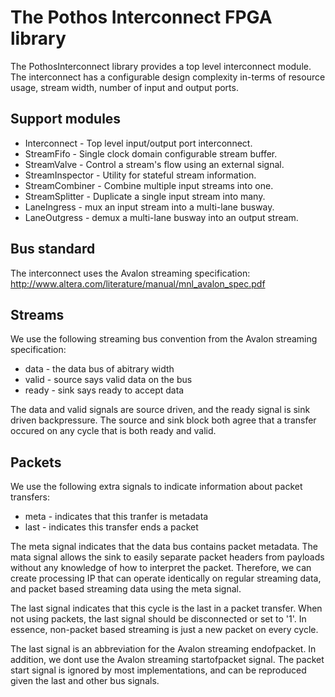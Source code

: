 # The Pothos Interconnect FPGA library

The PothosInterconnect library provides a top level interconnect module.
The interconnect has a configurable design complexity in-terms of
resource usage, stream width, number of input and output ports.

## Support modules

* Interconnect - Top level input/output port interconnect.
* StreamFifo - Single clock domain configurable stream buffer.
* StreamValve - Control a stream's flow using an external signal.
* StreamInspector - Utility for stateful stream information.
* StreamCombiner - Combine multiple input streams into one.
* StreamSplitter - Duplicate a single input stream into many.
* LaneIngress - mux an input stream into a multi-lane busway.
* LaneOutgress - demux a multi-lane busway into an output stream.

## Bus standard

The interconnect uses the Avalon streaming specification:
http://www.altera.com/literature/manual/mnl_avalon_spec.pdf

## Streams

We use the following streaming bus convention from the Avalon streaming specification:

* data - the data bus of abitrary width
* valid - source says valid data on the bus
* ready - sink says ready to accept data

The data and valid signals are source driven, and the ready signal is sink driven backpressure.
The source and sink block both agree that a transfer occured on any cycle that is both ready and valid.

## Packets

We use the following extra signals to indicate information about packet transfers:

* meta - indicates that this tranfer is metadata
* last - indicates this transfer ends a packet

The meta signal indicates that the data bus contains packet metadata.
The mata signal allows the sink to easily separate packet headers from payloads
without any knowledge of how to interpret the packet.
Therefore, we can create processing IP that can operate identically on
regular streaming data, and packet based streaming data using the meta signal.

The last signal indicates that this cycle is the last in a packet transfer.
When not using packets, the last signal should be disconnected or set to '1'.
In essence, non-packet based streaming is just a new packet on every cycle.

The last signal is an abbreviation for the Avalon streaming endofpacket.
In addition, we dont use the Avalon streaming startofpacket signal.
The packet start signal is ignored by most implementations,
and can be reproduced given the last and other bus signals.
